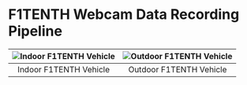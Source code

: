 # F1TENTH Webcam Data Recording Pipeline

| ![Indoor F1TENTH Vehicle](https://github.com/Tinker-Twins/F1TENTH/blob/main/Media/Indoor%20F1TENTH%20Vehicle.png)|![Outdoor F1TENTH Vehicle](https://github.com/Tinker-Twins/F1TENTH/blob/main/Media/Outdoor%20F1TENTH%20Vehicle.png)|
| :----------------------------------: | :----------------------------------------------------------------------------------: |
| Indoor F1TENTH Vehicle | Outdoor F1TENTH Vehicle |
